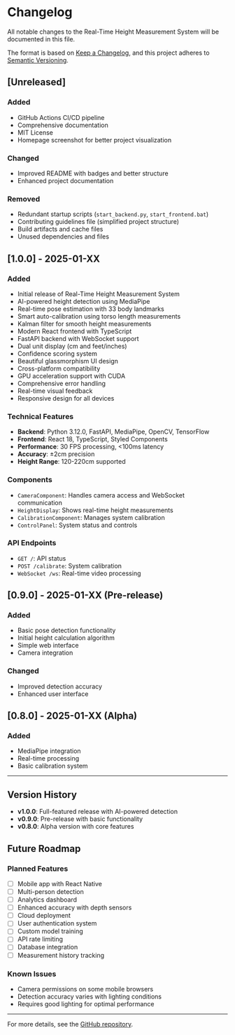 # Changelog

All notable changes to the Real-Time Height Measurement System will be documented in this file.

The format is based on [Keep a Changelog](https://keepachangelog.com/en/1.0.0/),
and this project adheres to [Semantic Versioning](https://semver.org/spec/v2.0.0.html).

## [Unreleased]

### Added
- GitHub Actions CI/CD pipeline
- Comprehensive documentation
- MIT License
- Homepage screenshot for better project visualization

### Changed
- Improved README with badges and better structure
- Enhanced project documentation

### Removed
- Redundant startup scripts (`start_backend.py`, `start_frontend.bat`)
- Contributing guidelines file (simplified project structure)
- Build artifacts and cache files
- Unused dependencies and files

## [1.0.0] - 2025-01-XX

### Added
- Initial release of Real-Time Height Measurement System
- AI-powered height detection using MediaPipe
- Real-time pose estimation with 33 body landmarks
- Smart auto-calibration using torso length measurements
- Kalman filter for smooth height measurements
- Modern React frontend with TypeScript
- FastAPI backend with WebSocket support
- Dual unit display (cm and feet/inches)
- Confidence scoring system
- Beautiful glassmorphism UI design
- Cross-platform compatibility
- GPU acceleration support with CUDA
- Comprehensive error handling
- Real-time visual feedback
- Responsive design for all devices

### Technical Features
- **Backend**: Python 3.12.0, FastAPI, MediaPipe, OpenCV, TensorFlow
- **Frontend**: React 18, TypeScript, Styled Components
- **Performance**: 30 FPS processing, <100ms latency
- **Accuracy**: ±2cm precision
- **Height Range**: 120-220cm supported

### Components
- `CameraComponent`: Handles camera access and WebSocket communication
- `HeightDisplay`: Shows real-time height measurements
- `CalibrationComponent`: Manages system calibration
- `ControlPanel`: System status and controls

### API Endpoints
- `GET /`: API status
- `POST /calibrate`: System calibration
- `WebSocket /ws`: Real-time video processing

## [0.9.0] - 2025-01-XX (Pre-release)

### Added
- Basic pose detection functionality
- Initial height calculation algorithm
- Simple web interface
- Camera integration

### Changed
- Improved detection accuracy
- Enhanced user interface

## [0.8.0] - 2025-01-XX (Alpha)

### Added
- MediaPipe integration
- Real-time processing
- Basic calibration system

---

## Version History

- **v1.0.0**: Full-featured release with AI-powered detection
- **v0.9.0**: Pre-release with basic functionality
- **v0.8.0**: Alpha version with core features

## Future Roadmap

### Planned Features
- [ ] Mobile app with React Native
- [ ] Multi-person detection
- [ ] Analytics dashboard
- [ ] Enhanced accuracy with depth sensors
- [ ] Cloud deployment
- [ ] User authentication system
- [ ] Custom model training
- [ ] API rate limiting
- [ ] Database integration
- [ ] Measurement history tracking

### Known Issues
- Camera permissions on some mobile browsers
- Detection accuracy varies with lighting conditions
- Requires good lighting for optimal performance

---

For more details, see the [GitHub repository](https://github.com/HRS0221/Real-Time-Height-Measurement-System).
